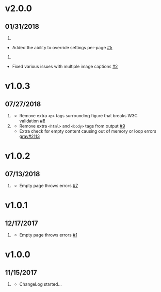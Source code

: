 # v2.0.0
## 01/31/2018

1. [](#new)
  * Added the ability to override settings per-page [#5](https://github.com/trilbymedia/grav-plugin-image-captions/issues/5)
1. [](#bugfix)
  * Fixed various issues with multiple image captions [#2](https://github.com/trilbymedia/grav-plugin-image-captions/issues/2)

# v1.0.3
## 07/27/2018

1. [](#improved)
    * Remove extra `<p>` tags surrounding figure that breaks W3C validation [#8](https://github.com/trilbymedia/grav-plugin-image-captions/issues/8)
1. [](#bugfix)
    * Remove extra `<html>` and `<body>` tags from output [#9](https://github.com/trilbymedia/grav-plugin-image-captions/pull/9)
    * Extra check for empty content causing out of memory or loop errors [grav#2113](https://github.com/getgrav/grav/issues/2113)

# v1.0.2
## 07/13/2018

1. [](#bugfix)
    * Empty page throws errors [#7](https://github.com/trilbymedia/grav-plugin-image-captions/pull/7)

# v1.0.1
## 12/17/2017

1. [](#bugfix)
    * Empty page throws errors [#1](https://github.com/trilbymedia/grav-plugin-image-captions/issues/1)

# v1.0.0
## 11/15/2017

1. [](#new)
    * ChangeLog started...
